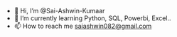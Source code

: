 - 👋 Hi, I’m @Sai-Ashwin-Kumaar
- 🌱 I’m currently learning Python, SQL, Powerbi, Excel..
- 📫 How to reach me saiashwin082@gmail.com

<!---
Sai-Ashwin-2003/Sai-Ashwin-2003 is a ✨ special ✨ repository because its `README.md` (this file) appears on your GitHub profile.
You can click the Preview link to take a look at your changes.
--->
